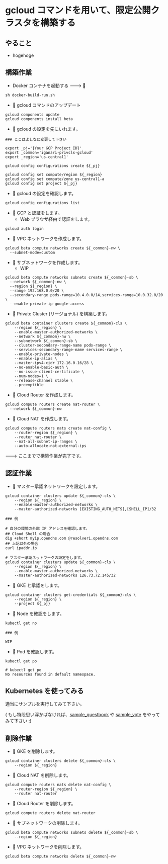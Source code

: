 # gcloud コマンドを用いて、限定公開クラスタを構築する

## やること

+ hogehoge

## 構築作業

+ Docker コンテナを起動する ---> :whale:

```
sh docker-build-run.sh
```

+ :whale: gcloud コマンドのアップデート

```
gcloud components update
gcloud components install beta
```

+ :whale: gcloud の設定を先にいれます。

```
### ここはよしなに変更して下さい

export _pj='{Your GCP Project ID}'
export _common='iganari-privcls-gcloud'
export _region='us-central1'
```

```
gcloud config configurations create ${_pj}

gcloud config set compute/region ${_region}
gcloud config set compute/zone us-central1-a
gcloud config set project ${_pj}
```

+ :whale: gcloud の設定を確認します。

```
gcloud config configurations list
```

+ :whale: GCP と認証をします。
  + Web ブラウザ経由で認証をします。

```
gcloud auth login
```

+ :whale: VPC ネットワークを作成します。

```
gcloud beta compute networks create ${_common}-nw \
  --subnet-mode=custom
```

+ :whale: サブネットワークを作成します。
  + WIP

```
gcloud beta compute networks subnets create ${_common}-sb \
  --network ${_common}-nw \
  --region ${_region} \
  --range 192.168.0.0/20 \
  --secondary-range pods-range=10.4.0.0/14,services-range=10.0.32.0/20 \
  --enable-private-ip-google-access
```

+ :whale: Private Cluster (リージョナル) を構築します。

```
gcloud beta container clusters create ${_common}-cls \
    --region ${_region} \
    --enable-master-authorized-networks \
    --network ${_common}-nw \
    --subnetwork ${_common}-sb \
    --cluster-secondary-range-name pods-range \
    --services-secondary-range-name services-range \
    --enable-private-nodes \
    --enable-ip-alias \
    --master-ipv4-cidr 172.16.0.16/28 \
    --no-enable-basic-auth \
    --no-issue-client-certificate \
    --num-nodes=1 \
    --release-channel stable \
    --preemptible
```

+ :whale: Cloud Router を作成します。

```
gcloud compute routers create nat-router \
  --network ${_common}-nw
```

+ :whale: Cloud NAT を作成します。

```
gcloud compute routers nats create nat-config \
    --router-region ${_region} \
    --router nat-router \
    --nat-all-subnet-ip-ranges \
    --auto-allocate-nat-external-ips
```

---> ここまでで構築作業が完了です。

## 認証作業

+ :whale: マスター承認ネットワークを設定します。

```
gcloud container clusters update ${_common}-cls \
    --region ${_region} \
    --enable-master-authorized-networks \
    --master-authorized-networks [EXISTING_AUTH_NETS],[SHELL_IP]/32
```
```
### 例

# 自分の環境の外部 IP アドレスを確認します。
## Cloud Shell の場合
dig +short myip.opendns.com @resolver1.opendns.com
## 上記以外の場合
curl ipaddr.io

# マスター承認ネットワークの設定をします。
gcloud container clusters update ${_common}-cls \
    --region ${_region} \
    --enable-master-authorized-networks \
    --master-authorized-networks 126.73.72.145/32
```

+ :whale: GKE と承認をします。

```
gcloud container clusters get-credentials ${_common}-cls \
    --region ${_region} \
    --project ${_pj}
```

+ :whale: Node を確認をします。

```
kubectl get no
```
```
### 例

WIP
```

+ :whale: Pod を確認します。

```
kubectl get po
```
```
# kubectl get po
No resources found in default namespace.
```


## Kubernetes を使ってみる

適当にサンプルを実行してみて下さい。

( もし特段思い浮かばなければ、[sample_guestbook](https://github.com/iganari/package-kubernetes/tree/master/sample_guestbook) や [sample_vote](https://github.com/iganari/package-kubernetes/tree/master/sample_vote) をやってみて下さい :)

## 削除作業

+ :whale: GKE を削除します。

```
gcloud container clusters delete ${_common}-cls \
    --region ${_region}
```

+ :whale: Cloud NAT を削除します。

```
gcloud compute routers nats delete nat-config \
    --router-region ${_region} \
    --router nat-router
```

+ :whale: Cloud Router を削除します。

```
gcloud compute routers delete nat-router
```

+ :whale: サブネットワークの削除します。

```
gcloud beta compute networks subnets delete ${_common}-sb \
    --region ${_region}
```

+ :whale: VPC ネットワークを削除します。

```
gcloud beta compute networks delete ${_common}-nw
```
